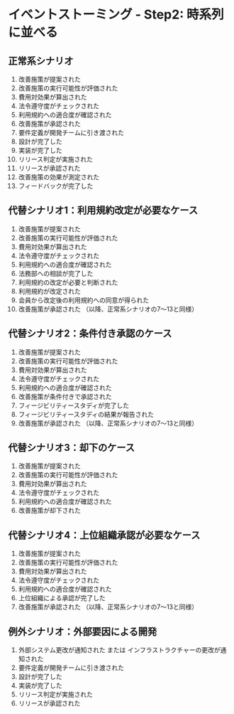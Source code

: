 # イベントストーミング - Step2: 時系列に並べる

## 正常系シナリオ

1. 改善施策が提案された
2. 改善施策の実行可能性が評価された
3. 費用対効果が算出された
4. 法令遵守度がチェックされた
5. 利用規約への適合度が確認された
6. 改善施策が承認された
7. 要件定義が開発チームに引き渡された
8. 設計が完了した
9. 実装が完了した
10. リリース判定が実施された
11. リリースが承認された
12. 改善施策の効果が測定された
13. フィードバックが完了した

## 代替シナリオ1：利用規約改定が必要なケース

1. 改善施策が提案された
2. 改善施策の実行可能性が評価された
3. 費用対効果が算出された
4. 法令遵守度がチェックされた
5. 利用規約への適合度が確認された
6. 法務部への相談が完了した
7. 利用規約の改定が必要と判断された
8. 利用規約が改定された
9. 会員から改定後の利用規約への同意が得られた
10. 改善施策が承認された
（以降、正常系シナリオの7～13と同様）

## 代替シナリオ2：条件付き承認のケース

1. 改善施策が提案された
2. 改善施策の実行可能性が評価された
3. 費用対効果が算出された
4. 法令遵守度がチェックされた
5. 利用規約への適合度が確認された
6. 改善施策が条件付きで承認された
7. フィージビリティースタディが完了した
8. フィージビリティースタディの結果が報告された
9. 改善施策が承認された
（以降、正常系シナリオの7～13と同様）

## 代替シナリオ3：却下のケース

1. 改善施策が提案された
2. 改善施策の実行可能性が評価された
3. 費用対効果が算出された
4. 法令遵守度がチェックされた
5. 利用規約への適合度が確認された
6. 改善施策が却下された

## 代替シナリオ4：上位組織承認が必要なケース

1. 改善施策が提案された
2. 改善施策の実行可能性が評価された
3. 費用対効果が算出された
4. 法令遵守度がチェックされた
5. 利用規約への適合度が確認された
6. 上位組織による承認が完了した
7. 改善施策が承認された
（以降、正常系シナリオの7～13と同様）

## 例外シナリオ：外部要因による開発

1. 外部システム更改が通知された
   または
   インフラストラクチャーの更改が通知された
2. 要件定義が開発チームに引き渡された
3. 設計が完了した
4. 実装が完了した
5. リリース判定が実施された
6. リリースが承認された
